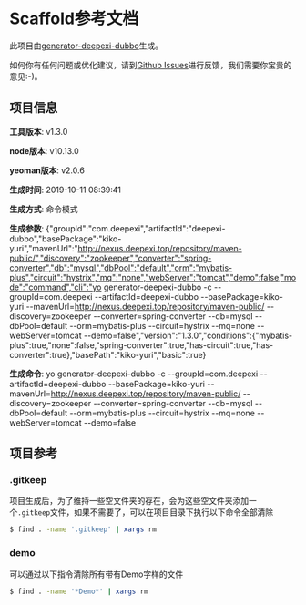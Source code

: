# Scaffold参考文档

此项目由[generator-deepexi-dubbo](https://github.com/deepexi/generator-deepexi-dubbo)生成。

如何你有任何问题或优化建议，请到[Github Issues](https://github.com/deepexi/generator-deepexi-dubbo/issues)进行反馈，我们需要你宝贵的意见:-)。

## 项目信息

**工具版本**: v1.3.0

**node版本**: v10.13.0

**yeoman版本**: v2.0.6

**生成时间**: 2019-10-11 08:39:41

**生成方式**: 命令模式

**生成参数**: {"groupId":"com.deepexi","artifactId":"deepexi-dubbo","basePackage":"kiko-yuri","mavenUrl":"http://nexus.deepexi.top/repository/maven-public/","discovery":"zookeeper","converter":"spring-converter","db":"mysql","dbPool":"default","orm":"mybatis-plus","circuit":"hystrix","mq":"none","webServer":"tomcat","demo":false,"mode":"command","cli":"yo generator-deepexi-dubbo -c --groupId=com.deepexi --artifactId=deepexi-dubbo --basePackage=kiko-yuri --mavenUrl=http://nexus.deepexi.top/repository/maven-public/ --discovery=zookeeper --converter=spring-converter --db=mysql --dbPool=default --orm=mybatis-plus --circuit=hystrix --mq=none --webServer=tomcat --demo=false","version":"1.3.0","conditions":{"mybatis-plus":true,"none":false,"spring-converter":true,"has-circuit":true,"has-converter":true},"basePath":"kiko-yuri","basic":true}

**生成命令**: yo generator-deepexi-dubbo -c --groupId=com.deepexi --artifactId=deepexi-dubbo --basePackage=kiko-yuri --mavenUrl=http://nexus.deepexi.top/repository/maven-public/ --discovery=zookeeper --converter=spring-converter --db=mysql --dbPool=default --orm=mybatis-plus --circuit=hystrix --mq=none --webServer=tomcat --demo=false

## 项目参考

### .gitkeep

项目生成后，为了维持一些空文件夹的存在，会为这些空文件夹添加一个`.gitkeep`文件，如果不需要了，可以在项目目录下执行以下命令全部清除

```bash
$ find . -name '.gitkeep' | xargs rm
```

### demo

可以通过以下指令清除所有带有Demo字样的文件

```bash
$ find . -name '*Demo*' | xargs rm
```
